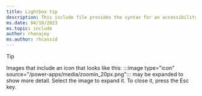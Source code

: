 ```yaml
---
title: Lightbox tip
description: This include file provides the syntax for an accessibility tip to add to articles that include one or more expanded screenshots. 
ms.date: 04/10/2023
ms.topic: include
author: rhanajoy
ms.author: rhcassid
---
```


> [!TIP]
> Images that include an icon that looks like this: :::image type="icon" source="/power-apps/media/zoomin_20px.png"::: may be expanded to show more detail. Select the image to expand it. To close it, press the Esc key.